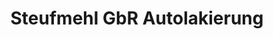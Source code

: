 ---
title: "Steufmehl GbR Autolakierung"
url: /juelich/steufmehl-gbr-autolakierung/
shop: Autohaus
---
